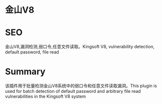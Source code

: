 # 金山V8
# SEO
金山V8,漏洞检测,弱口令,任意文件读取。Kingsoft V8, vulnerability detection, default password, file read
# Summary
该插件用于批量检测金山V8系统中的弱口令和任意文件读取漏洞。This plugin is used for batch detection of default password and arbitrary file read vulnerabilities in the Kingsoft V8 system
